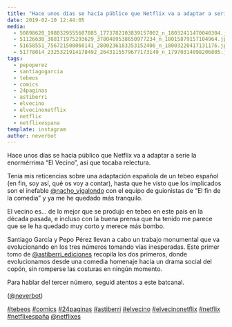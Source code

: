 ```yaml
---
title: "Hace unos días se hacía público que Netflix va a adaptar a serie la enormérrima “El Vecino”, así que tocaba relectura"
date: 2019-02-10 12:44:05
media: 
  - 50898620_1980329555607885_1773782103839157002_n_18032411470040304.jpg
  - 51126638_388171975293629_3780489538650977234_n_18015879157104964.jpg
  - 51658551_756721508060141_2800236183353152406_n_18003220417131176.jpg
  - 51778014_2325321914178492_2643115579677173149_n_17970314098206805.jpg
tags: 
  - pepoperez
  - santiagogarcia
  - tebeos
  - comics
  - 24paginas
  - astiberri
  - elvecino
  - elvecinonetflix
  - netflix
  - netflixespana
template: instagram
author: neverbot
---
```


Hace unos días se hacía público que Netflix va a adaptar a serie la enormérrima “El Vecino”, así que tocaba relectura.

Tenía mis reticencias sobre una adaptación española de un tebeo español (en fin, soy así, qué os voy a contar), hasta que he visto que los implicados son el inefable [@nacho_vigalondo](https://instagram.com/nacho_vigalondo) con el equipo de guionistas de “El fin de la comedia” y ya me he quedado más tranquilo.

El vecino es... de lo mejor que se produjo en tebeo en este país en la década pasada, e incluso con la buena prensa que ha tenido me parece que se le ha quedado muy corto y merece más bombo.

Santiago García y Pepo Pérez llevan a cabo un trabajo monumental que va evolucionando en los tres números tomando vías inesperadas. Este primer tomo de [@astiberri_ediciones](https://instagram.com/astiberri_ediciones) recopila los dos primeros, donde evolucionamos desde una comedia homenaje hacia un drama social del copón, sin romperse las costuras en ningún momento.

Para hablar del tercer número, seguid atentos a este batcanal.

([@neverbot](https://instagram.com/neverbot))

[#tebeos](/tags/tebeos) [#comics](/tags/comics) [#24paginas](/tags/24paginas) [#astiberri](/tags/astiberri) [#elvecino](/tags/elvecino) [#elvecinonetflix](/tags/elvecinonetflix) [#netflix](/tags/netflix) [#netflixespaña](/tags/netflixespana) [@netflixes](https://instagram.com/netflixes)
